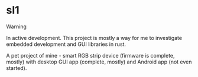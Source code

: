 # sl1

> [!WARNING]
> In active development. This project is mostly a way for me to investigate
> embedded development and GUI libraries in rust.

A pet project of mine - smart RGB strip device (firmware is complete, mostly)
with desktop GUI app (complete, mostly) and Android app (not even started).

